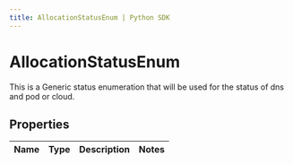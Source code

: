 ```yaml
---
title: AllocationStatusEnum | Python SDK
---
```


# AllocationStatusEnum

This is a Generic status enumeration that will be used for the status of dns and pod or cloud.

## Properties

Name | Type | Description | Notes
------------ | ------------- | ------------- | -------------


